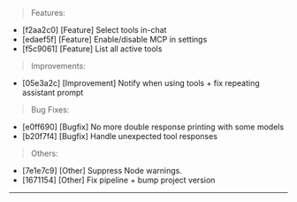 > Features:
- [f2aa2c0] [Feature] Select tools in-chat
- [edaef5f] [Feature] Enable/disable MCP in settings
- [f5c9061] [Feature] List all active tools

> Improvements:
- [05e3a2c] [Improvement] Notify when using tools + fix repeating assistant prompt

> Bug Fixes:
- [e0ff690] [Bugfix] No more double response printing with some models
- [b20f7f4] [Bugfix] Handle unexpected tool responses

> Others:
- [7e1e7c9] [Other] Suppress Node warnings.
- [1671154] [Other] Fix pipeline + bump project version


---
